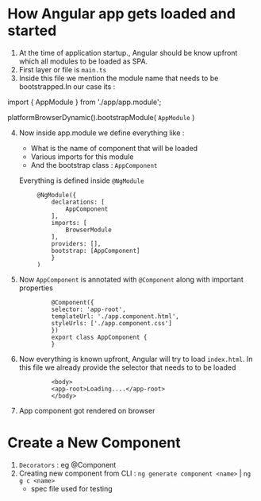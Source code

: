 # How Angular app gets loaded and started

1. At the time of application startup., Angular should be know upfront which all modules to be loaded as SPA.
2. First layer or file is `main.ts`
3. Inside this file we mention the module name that needs to be bootstrapped.In our case its :

import { AppModule } from './app/app.module';

platformBrowserDynamic().bootstrapModule(
  `AppModule`
)

4. Now inside app.module we define everything like :
    - What is the name of component that will be loaded
    - Various imports for this module
    - And the bootstrap class : `AppComponent`

    Everything is defined inside `@NgModule`

            @NgModule({
                declarations: [
                    AppComponent
                ],
                imports: [
                    BrowserModule
                ],
                providers: [],
                bootstrap: [AppComponent]
                }
            )

5. Now `AppComponent` is annotated with `@Component` along with important properties

                @Component({
                selector: 'app-root',
                templateUrl: './app.component.html',
                styleUrls: ['./app.component.css']
                })
                export class AppComponent {
                }

6. Now everything is known upfront, Angular will try to load `index.html`. In this file we already provide the selector that needs to to be loaded 

                <body>
                <app-root>Loading....</app-root>
                </body>
7. App component got rendered on browser

# Create a New Component
1. `Decorators` : eg @Component 
2. Creating new component from CLI : `ng generate component <name>` | `ng g c <name>`
    - spec file used for testing